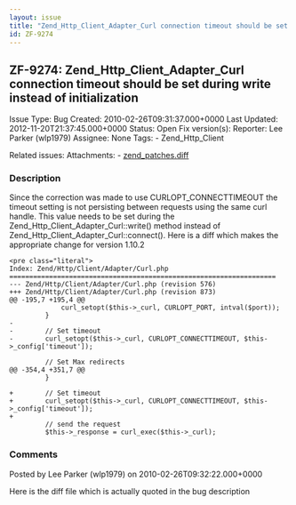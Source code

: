 ```yaml
---
layout: issue
title: "Zend_Http_Client_Adapter_Curl connection timeout should be set during write instead of initialization"
id: ZF-9274
---
```


ZF-9274: Zend\_Http\_Client\_Adapter\_Curl connection timeout should be set during write instead of initialization
------------------------------------------------------------------------------------------------------------------

 Issue Type: Bug Created: 2010-02-26T09:31:37.000+0000 Last Updated: 2012-11-20T21:37:45.000+0000 Status: Open Fix version(s): 
 Reporter:  Lee Parker (wlp1979)  Assignee:  None  Tags: - Zend\_Http\_Client
 
 Related issues: 
 Attachments: - [zend\_patches.diff](/issues/secure/attachment/12803/zend_patches.diff)
 
### Description

Since the correction was made to use CURLOPT\_CONNECTTIMEOUT the timeout setting is not persisting between requests using the same curl handle. This value needs to be set during the Zend\_Http\_Client\_Adapter\_Curl::write() method instead of Zend\_Http\_Client\_Adapter\_Curl::connect(). Here is a diff which makes the appropriate change for version 1.10.2

 
    <pre class="literal">
    Index: Zend/Http/Client/Adapter/Curl.php
    ===================================================================
    --- Zend/Http/Client/Adapter/Curl.php (revision 576)
    +++ Zend/Http/Client/Adapter/Curl.php (revision 873)
    @@ -195,7 +195,4 @@
                 curl_setopt($this->_curl, CURLOPT_PORT, intval($port));
             }
    -
    -        // Set timeout
    -        curl_setopt($this->_curl, CURLOPT_CONNECTTIMEOUT, $this->_config['timeout']);
     
             // Set Max redirects
    @@ -354,4 +351,7 @@
             }
     
    +        // Set timeout
    +        curl_setopt($this->_curl, CURLOPT_CONNECTTIMEOUT, $this->_config['timeout']);
    +
             // send the request
             $this->_response = curl_exec($this->_curl);
    


 

 

### Comments

Posted by Lee Parker (wlp1979) on 2010-02-26T09:32:22.000+0000

Here is the diff file which is actually quoted in the bug description

 

 